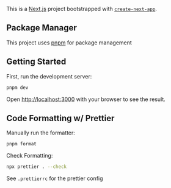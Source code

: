 This is a [Next.js](https://nextjs.org/) project bootstrapped with [`create-next-app`](https://github.com/vercel/next.js/tree/canary/packages/create-next-app).

## Package Manager

This project uses [pnpm](https://pnpm.io/) for package management

## Getting Started

First, run the development server:

```bash
pnpm dev
```

Open [http://localhost:3000](http://localhost:3000) with your browser to see the result.

## Code Formatting w/ Prettier

Manually run the formatter:

```bash
pnpm format
```

Check Formatting:

```bash
npx prettier . --check
```

See `.prettierrc` for the prettier config
